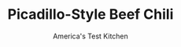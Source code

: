 ---
layout: ../../layouts/MarkdownPostLayout.astro
title: Picadillo-Style Beef Chili
author: America's Test Kitchen
pubDate: 2023-03-15
description: "Can a quick chili be as flavorful as long-cooked versions? Yes—and the proof is in the pot."
image_url: https://res.cloudinary.com/hksqkdlah/image/upload/ar_1:1,c_fill,dpr_2.0,f_auto,fl_lossy.progressive.strip_profile,g_faces:auto,q_auto:low,w_344/SFS_PicadilloStyleBeefChili_31_is7gvd
tags: ["Main Courses","Beef","Weeknight"]
calories: 1780
protein: 29
carbohydrates: 37
fats: 
fiber: 8
ingredients: ["1 pound, 85 percent lean ground beef","1 3/4 teaspoons, table salt, divided","1 teaspoon, pepper","1 , onion, chopped fine","1 , jalapeno chile, stemmed, halved, seeded, and sliced thin","1 1/2 tablespoons, chili powder","3 , garlic cloves, minced","2 (14.5-ounce) cans, fire-roasted diced tomatoes, drained","2 cups, chicken broth","1 pound, Yukon Gold potatoes, peeled and cut into ½-inch pieces","1/2 cup, pimento-stuffed green olives, sliced thin"]
serves: 4
time: "30 minutes"
instructions: ["Combine beef, 1 teaspoon salt, and pepper in Dutch oven and cook over medium-high heat, breaking up meat with wooden spoon, until beginning to brown, about 10 minutes.","Stir in onion, jalapeno, chili powder, and garlic and cook until vegetables are softened, about 2 minutes. Stir in tomatoes, broth, potatoes, and remaining ¾ teaspoon salt and bring to boil, scraping up any browned bits.","Reduce heat to medium, cover, and simmer until potatoes are tender, 15 to 17 minutes. Stir in olives and serve."]
nutrition: ["1465 mg Potassium","349 mg Phosphorus","131 mg Calcium","5 mg Iron","82 mg Magnesium","1396 mg Sodium","6 mg Zinc","20 g Fat","10 mg Niacin (B3)","9 g Monounsaturated","1 g Polyunsaturated","1 mg Thiamin (B1)","55 mg Vitamin C","80 mg Cholesterol","7 g Saturated","8 g Fiber","55 µg Folate (food)","9 g Sugars","14 µg Vitamin K","508 g Water","37 g Carbs","55 µg Folate equivalent (total)","29 g Protein","3 mg Vitamin E","2 µg Vitamin B12","1 mg Vitamin B6","94 µg Vitamin A","445 kcal Energy","1780 calories"]
notes: "Serve this chili with warm flour tortillas, sour cream, and hot sauce."
---